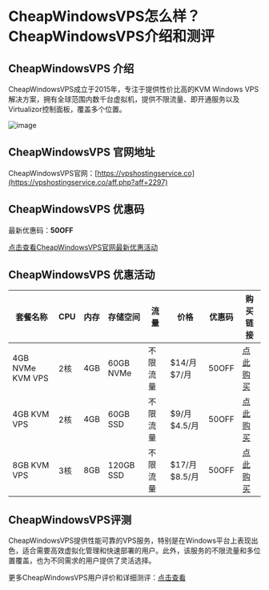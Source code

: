 # CheapWindowsVPS怎么样？CheapWindowsVPS介绍和测评

## CheapWindowsVPS 介绍
CheapWindowsVPS成立于2015年，专注于提供性价比高的KVM Windows VPS解决方案，拥有全球范围内数千台虚拟机，提供不限流量、即开通服务以及Virtualizor控制面板，覆盖多个位置。

![image](https://github.com/user-attachments/assets/f429ab15-b700-4e50-934d-a7116a8510bb)

## CheapWindowsVPS 官网地址
CheapWindowsVPS官网：[https://vpshostingservice.co](https://vpshostingservice.co/aff.php?aff=2297)

## CheapWindowsVPS 优惠码
最新优惠码：**50OFF**  

[点击查看CheapWindowsVPS官网最新优惠活动](https://vpshostingservice.co/aff.php?aff=2297)

## CheapWindowsVPS 优惠活动

| 套餐名称              | CPU       | 内存   | 存储空间       | 流量   | 价格        | 优惠码        | 购买链接                                                                                  |
|-------------------|-----------|------|--------------|------|-----------|------------|-----------------------------------------------------------------------------------------|
| 4GB NVMe KVM VPS  | 2核       | 4GB  | 60GB NVMe    | 不限流量 | $14/月 $7/月 | 50OFF      | [点此购买](https://vpshostingservice.co/aff.php?aff=2297&pid=53)                        |
| 4GB KVM VPS       | 2核       | 4GB  | 60GB SSD     | 不限流量 | $9/月 $4.5/月 | 50OFF      | [点此购买](https://vpshostingservice.co/aff.php?aff=2297&pid=22)                        |
| 8GB KVM VPS       | 3核       | 8GB  | 120GB SSD    | 不限流量 | $17/月 $8.5/月 | 50OFF      | [点此购买](https://vpshostingservice.co/aff.php?aff=2297&pid=23)                        |

## CheapWindowsVPS评测
CheapWindowsVPS提供性能可靠的VPS服务，特别是在Windows平台上表现出色，适合需要高效虚拟化管理和快速部署的用户。此外，该服务的不限流量和多位置覆盖，也为不同需求的用户提供了灵活选择。

更多CheapWindowsVPS用户评价和详细测评：[点击查看](https://vpshostingservice.co/aff.php?aff=2297)
